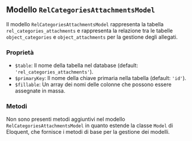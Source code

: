## Modello `RelCategoriesAttachmentsModel`

Il modello `RelCategoriesAttachmentsModel` rappresenta la tabella `rel_categories_attachments` e rappresenta la relazione tra le tabelle `object_categories` e `object_attachments` per la gestione degli allegati.

### Proprietà

* `$table`: Il nome della tabella nel database (default: `'rel_categories_attachments'`).
* `$primaryKey`: Il nome della chiave primaria nella tabella (default: `'id'`).
* `$fillable`: Un array dei nomi delle colonne che possono essere assegnate in massa.

### Metodi

Non sono presenti metodi aggiuntivi nel modello `RelCategoriesAttachmentsModel` in quanto estende la classe `Model` di Eloquent, che fornisce i metodi di base per la gestione dei modelli.
